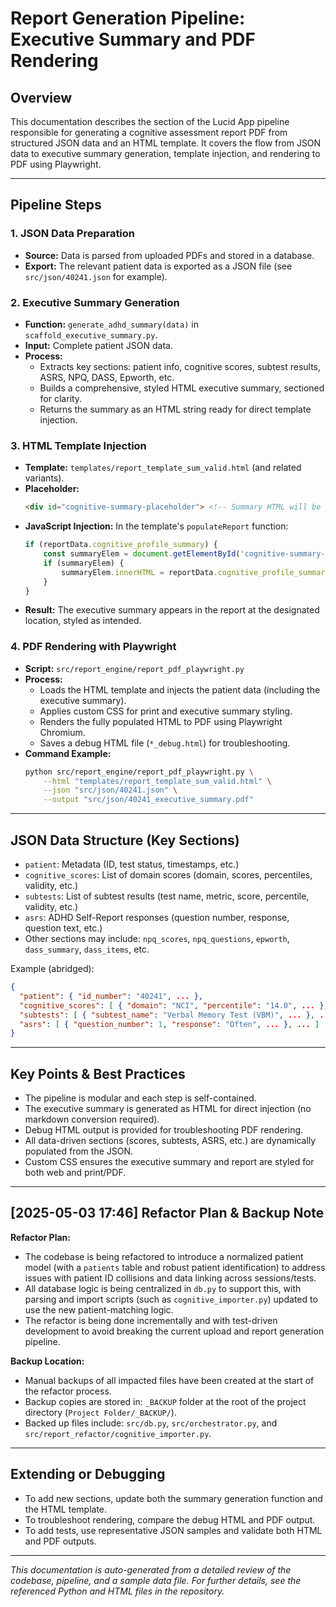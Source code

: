 # Report Generation Pipeline: Executive Summary and PDF Rendering

## Overview
This documentation describes the section of the Lucid App pipeline responsible for generating a cognitive assessment report PDF from structured JSON data and an HTML template. It covers the flow from JSON data to executive summary generation, template injection, and rendering to PDF using Playwright.

---

## Pipeline Steps

### 1. JSON Data Preparation
- **Source:** Data is parsed from uploaded PDFs and stored in a database.
- **Export:** The relevant patient data is exported as a JSON file (see `src/json/40241.json` for example).

### 2. Executive Summary Generation
- **Function:** `generate_adhd_summary(data)` in `scaffold_executive_summary.py`.
- **Input:** Complete patient JSON data.
- **Process:**
  - Extracts key sections: patient info, cognitive scores, subtest results, ASRS, NPQ, DASS, Epworth, etc.
  - Builds a comprehensive, styled HTML executive summary, sectioned for clarity.
  - Returns the summary as an HTML string ready for direct template injection.

### 3. HTML Template Injection
- **Template:** `templates/report_template_sum_valid.html` (and related variants).
- **Placeholder:**
  ```html
  <div id="cognitive-summary-placeholder"> <!-- Summary HTML will be injected here --> </div>
  ```
- **JavaScript Injection:** In the template's `populateReport` function:
  ```js
  if (reportData.cognitive_profile_summary) {
      const summaryElem = document.getElementById('cognitive-summary-placeholder');
      if (summaryElem) {
          summaryElem.innerHTML = reportData.cognitive_profile_summary;
      }
  }
  ```
- **Result:** The executive summary appears in the report at the designated location, styled as intended.

### 4. PDF Rendering with Playwright
- **Script:** `src/report_engine/report_pdf_playwright.py`
- **Process:**
  - Loads the HTML template and injects the patient data (including the executive summary).
  - Applies custom CSS for print and executive summary styling.
  - Renders the fully populated HTML to PDF using Playwright Chromium.
  - Saves a debug HTML file (`*_debug.html`) for troubleshooting.
- **Command Example:**
  ```sh
  python src/report_engine/report_pdf_playwright.py \
      --html "templates/report_template_sum_valid.html" \
      --json "src/json/40241.json" \
      --output "src/json/40241_executive_summary.pdf"
  ```

---

## JSON Data Structure (Key Sections)

- `patient`: Metadata (ID, test status, timestamps, etc.)
- `cognitive_scores`: List of domain scores (domain, scores, percentiles, validity, etc.)
- `subtests`: List of subtest results (test name, metric, score, percentile, validity, etc.)
- `asrs`: ADHD Self-Report responses (question number, response, question text, etc.)
- Other sections may include: `npq_scores`, `npq_questions`, `epworth`, `dass_summary`, `dass_items`, etc.

Example (abridged):
```json
{
  "patient": { "id_number": "40241", ... },
  "cognitive_scores": [ { "domain": "NCI", "percentile": "14.0", ... }, ... ],
  "subtests": [ { "subtest_name": "Verbal Memory Test (VBM)", ... }, ... ],
  "asrs": [ { "question_number": 1, "response": "Often", ... }, ... ]
}
```

---

## Key Points & Best Practices
- The pipeline is modular and each step is self-contained.
- The executive summary is generated as HTML for direct injection (no markdown conversion required).
- Debug HTML output is provided for troubleshooting PDF rendering.
- All data-driven sections (scores, subtests, ASRS, etc.) are dynamically populated from the JSON.
- Custom CSS ensures the executive summary and report are styled for both web and print/PDF.

---

## [2025-05-03 17:46] Refactor Plan & Backup Note

**Refactor Plan:**
- The codebase is being refactored to introduce a normalized patient model (with a `patients` table and robust patient identification) to address issues with patient ID collisions and data linking across sessions/tests.
- All database logic is being centralized in `db.py` to support this, with parsing and import scripts (such as `cognitive_importer.py`) updated to use the new patient-matching logic.
- The refactor is being done incrementally and with test-driven development to avoid breaking the current upload and report generation pipeline.

**Backup Location:**
- Manual backups of all impacted files have been created at the start of the refactor process.
- Backup copies are stored in: `_BACKUP` folder at the root of the project directory (`Project Folder/_BACKUP/`).
- Backed up files include: `src/db.py`, `src/orchestrator.py`, and `src/report_refactor/cognitive_importer.py`.

---

## Extending or Debugging
- To add new sections, update both the summary generation function and the HTML template.
- To troubleshoot rendering, compare the debug HTML and PDF output.
- To add tests, use representative JSON samples and validate both HTML and PDF outputs.

---

*This documentation is auto-generated from a detailed review of the codebase, pipeline, and a sample data file. For further details, see the referenced Python and HTML files in the repository.*
